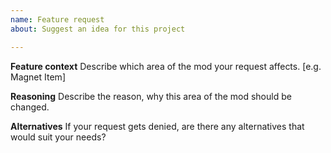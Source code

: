 ```yaml
---
name: Feature request
about: Suggest an idea for this project

---
```


**Feature context**
Describe which area of the mod your request affects. [e.g. Magnet Item]

**Reasoning**
Describe the reason, why this area of the mod should be changed.

**Alternatives**
If your request gets denied, are there any alternatives that would suit your needs?
